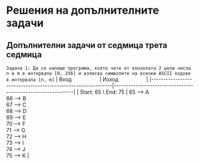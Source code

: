 # Решения на допълнителните задачи

## Допълнителни задачи от седмица трета седмица
`Задача 1: Да се напише програма, която чете от конзолата 2 цели числа n и m в интервала [0, 256] и изписва символите на всички ASCII кодове в интервала [n, m]`
| Вход&nbsp;&nbsp;&nbsp;&nbsp;&nbsp;&nbsp;&nbsp;&nbsp;&nbsp;&nbsp;&nbsp;&nbsp;&nbsp;&nbsp;&nbsp;&nbsp;&nbsp;&nbsp; | Изход&nbsp;&nbsp;&nbsp;&nbsp;&nbsp;&nbsp;&nbsp;&nbsp;&nbsp;&nbsp;&nbsp;&nbsp;&nbsp;&nbsp;&nbsp;&nbsp;&nbsp;&nbsp; |
|-------------------------------------------------------------|-------------------------------------------------------------|
| Start: 65 \ End: 75                                                          | 65 --> A  
66 --> B  
67 --> C  
68 --> D  
69 --> E  
70 --> F  
71 --> G  
72 --> H  
73 --> I  
74 --> J  
75 --> K                                                           |
